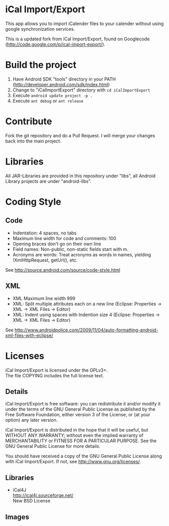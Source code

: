 # iCal Import/Export

This app allows you to import iCalender files to your calender without using google synchronization services. 

This is a updated fork from iCal Import/Export, found on Googlecode (http://code.google.com/p/ical-import-export/).

# Build the project

1. Have Android SDK "tools" directory in your PATH (http://developer.android.com/sdk/index.html)
2. Change to "iCalImportExport" directory with ``cd iCalImportExport``
3. Execute ``android update project -p .``
4. Execute ``ant debug`` or ``ant release``

# Contribute

Fork the git repository and do a Pull Request. I will merge your changes back into the main project.

# Libraries

All JAR-Libraries are provided in this repository under "libs", all Android Library projects are under "android-libs".

# Coding Style

## Code
* Indentation: 4 spaces, no tabs
* Maximum line width for code and comments: 100
* Opening braces don't go on their own line
* Field names: Non-public, non-static fields start with m.
* Acronyms are words: Treat acronyms as words in names, yielding !XmlHttpRequest, getUrl(), etc.

See http://source.android.com/source/code-style.html

## XML
* XML Maximum line width 999
* XML: Split multiple attributes each on a new line (Eclipse: Properties -> XML -> XML Files -> Editor)
* XML: Indent using spaces with Indention size 4 (Eclipse: Properties -> XML -> XML Files -> Editor)

See http://www.androidpolice.com/2009/11/04/auto-formatting-android-xml-files-with-eclipse/

# Licenses
iCal Import/Export is licensed under the GPLv3+.  
The file COPYING includes the full license text.

## Details
iCal Import/Export is free software: you can redistribute it and/or modify
it under the terms of the GNU General Public License as published by
the Free Software Foundation, either version 3 of the License, or
(at your option) any later version.

iCal Import/Export is distributed in the hope that it will be useful,
but WITHOUT ANY WARRANTY; without even the implied warranty of
MERCHANTABILITY or FITNESS FOR A PARTICULAR PURPOSE.  See the
GNU General Public License for more details.

You should have received a copy of the GNU General Public License
along with iCal Import/Export.  If not, see <http://www.gnu.org/licenses/>.

## Libraries

* iCal4J  
  http://ical4j.sourceforge.net/  
  New BSD License

## Images
